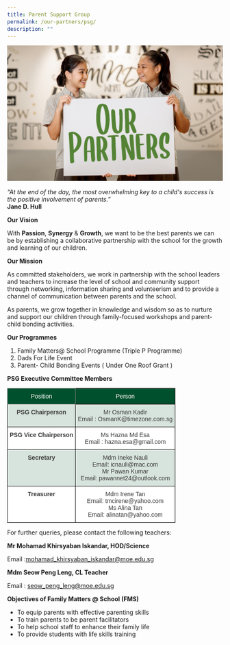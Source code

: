 ```yaml
---
title: Parent Support Group
permalink: /our-partners/psg/
description: ""
---
```


![](/images/our-partners-banner.jpg)

*“At the end of the day, the most overwhelming key to a child's success is the positive involvement of parents.”*<br>
**Jane D. Hull**

**Our Vision**

With **Passion**, **Synergy** & **Growth**, we want to be the best parents we can be by establishing a collaborative partnership with the school for the growth and learning of our children.


**Our Mission**

As committed stakeholders, we work in partnership with the school leaders and teachers to increase the level of school and community support through networking, information sharing and volunteerism and to provide a channel of communication between parents and the school.

As parents, we grow together in knowledge and wisdom so as to nurture and support our children through family-focused workshops and parent-child bonding activities.

**Our Programmes**

1. Family Matters@ School Programme (Triple P Programme)
2. Dads For Life Event
3. Parent- Child Bonding Events ( Under One Roof Grant )

**PSG Executive Committee Members**
<style type="text/css">
.tg  {border-collapse:collapse;border-spacing:0;}
.tg td{border-color:black;border-style:solid;border-width:1px;font-family:Arial, sans-serif;font-size:14px;
  overflow:hidden;padding:10px 5px;word-break:normal;}
.tg th{border-color:black;border-style:solid;border-width:1px;font-family:Arial, sans-serif;font-size:14px;
  font-weight:normal;overflow:hidden;padding:10px 5px;word-break:normal;}
.tg .tg-ehl1{background-color:rgba(0, 80, 45, 0.15);color:#3A3A3A;text-align:center;vertical-align:top}
.tg .tg-sm4r{background-color:#FFF;color:#3A3A3A;font-weight:bold;text-align:center;vertical-align:top}
.tg .tg-udm8{background-color:#00502D;border-color:inherit;color:#FFF;text-align:center;vertical-align:top}
.tg .tg-nzmi{background-color:#FFF;color:#3A3A3A;text-align:center;vertical-align:top}
.tg .tg-r8vb{background-color:#00502D;color:#FFF;text-align:center;vertical-align:top}
.tg .tg-vbrg{background-color:rgba(0, 80, 45, 0.15);color:#3A3A3A;font-weight:bold;text-align:center;vertical-align:top}
</style>
<table class="tg">
<thead>
  <tr>
    <th class="tg-udm8"><span style="font-weight:inherit;font-style:inherit">Position</span></th>
    <th class="tg-r8vb"><span style="font-weight:inherit;font-style:inherit">Person</span></th>
  </tr>
</thead>
<tbody>
  <tr>
    <td class="tg-vbrg"><span style="font-weight:bold;font-style:inherit">PSG Chairperson</span></td>
    <td class="tg-ehl1"><span style="font-weight:inherit;font-style:inherit">Mr Osman Kadir</span><br><span style="font-weight:inherit;font-style:inherit">Email : OsmanK@timezone.com.sg</span></td>
  </tr>
  <tr>
    <td class="tg-sm4r"><span style="font-weight:bold;font-style:inherit">PSG Vice Chairperson</span></td>
    <td class="tg-nzmi"><span style="font-weight:inherit;font-style:inherit">Ms Hazna Md Esa</span><br><span style="font-weight:inherit;font-style:inherit">Email : hazna.esa@gmail.com</span></td>
  </tr>
  <tr>
    <td class="tg-vbrg"><span style="font-weight:bold;font-style:inherit">Secretary</span></td>
    <td class="tg-ehl1"><span style="font-weight:inherit;font-style:inherit">Mdm Ineke Nauli</span><br><span style="font-weight:inherit;font-style:inherit">Email: icnauli@mac.com</span><br><span style="font-weight:inherit;font-style:inherit">Mr Pawan Kumar</span><br><span style="font-weight:inherit;font-style:inherit">Email: pawannet24@outlook.com</span></td>
  </tr>
  <tr>
    <td class="tg-sm4r"><span style="font-weight:bold;font-style:inherit">Treasurer</span></td>
    <td class="tg-nzmi"><span style="font-weight:inherit;font-style:inherit">Mdm Irene Tan</span><br><span style="font-weight:inherit;font-style:inherit">Email: tmcirene@yahoo.com</span><br><span style="font-weight:inherit;font-style:inherit">Ms Alina Tan</span><br><span style="font-weight:inherit;font-style:inherit">Email: alinatan@yahoo.com</span></td>
  </tr>
</tbody>
</table>

For further queries, please contact the following teachers:

**Mr Mohamad Khirsyaban Iskandar, HOD/Science**

Email :mohamad_khirsyaban_iskandar@moe.edu.sg



**Mdm Seow Peng Leng, CL Teacher**

Email : seow_peng_leng@moe.edu.sg

**Objectives of Family Matters @ School (FMS)**

* To equip parents with effective parenting skills
* To train parents to be parent facilitators
* To help school staff to enhance their family life
* To provide students with life skills training